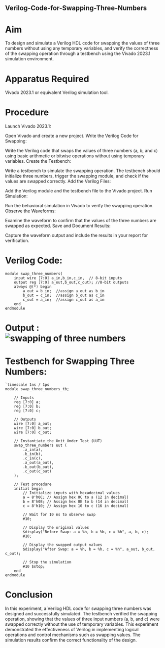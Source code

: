 ## Verilog-Code-for-Swapping-Three-Numbers
# Aim
To design and simulate a Verilog HDL code for swapping the values of three numbers without using any temporary variables, and verify the correctness of the swapping operation through a testbench using the Vivado 2023.1 simulation environment.

# Apparatus Required
Vivado 2023.1 or equivalent Verilog simulation tool.

# Procedure
Launch Vivado 2023.1:

Open Vivado and create a new project.
Write the Verilog Code for Swapping:

Write the Verilog code that swaps the values of three numbers (a, b, and c) using basic arithmetic or bitwise operations without using temporary variables.
Create the Testbench:

Write a testbench to simulate the swapping operation. The testbench should initialize three numbers, trigger the swapping module, and check if the values are swapped correctly.
Add the Verilog Files:

Add the Verilog module and the testbench file to the Vivado project.
Run Simulation:

Run the behavioral simulation in Vivado to verify the swapping operation.
Observe the Waveforms:

Examine the waveform to confirm that the values of the three numbers are swapped as expected.
Save and Document Results:

Capture the waveform output and include the results in your report for verification.

# Verilog Code:
```
module swap_three_numbers(
    input wire [7:0] a_in,b_in,c_in,  // 8-bit inputs 
    output reg [7:0] a_out,b_out,c_out); //8-bit outputs
    always @(*) begin
        a_out = b_in;  //assign a_out as b_in
        b_out = c_in;  //assign b_out as c_in
        c_out = a_in;  //assign c_out as a_in 
    end
endmodule
```
# Output : ![swapping of three numbers](https://github.com/user-attachments/assets/c5fda805-0e0d-4d2d-949e-bd0b38add441)

# Testbench for Swapping Three Numbers:
```
`timescale 1ns / 1ps
module swap_three_numbers_tb;

    // Inputs
    reg [7:0] a;
    reg [7:0] b;
    reg [7:0] c;

    // Outputs
    wire [7:0] a_out;
    wire [7:0] b_out;
    wire [7:0] c_out;

    // Instantiate the Unit Under Test (UUT)
    swap_three_numbers uut (
        .a_in(a),
        .b_in(b),
        .c_in(c),
        .a_out(a_out),
        .b_out(b_out),
        .c_out(c_out)
    );

    // Test procedure
    initial begin
        // Initialize inputs with hexadecimal values
        a = 8'h0C; // Assign hex 0C to a (12 in decimal)
        b = 8'h0E; // Assign hex 0E to b (14 in decimal)
        c = 8'h10; // Assign hex 10 to c (16 in decimal)

        // Wait for 10 ns to observe swap
        #10;

        // Display the original values
        $display("Before Swap: a = %h, b = %h, c = %h", a, b, c);
        #10;

        // Display the swapped output values
        $display("After Swap: a = %h, b = %h, c = %h", a_out, b_out, c_out);
        
        // Stop the simulation
        #10 $stop;
    end
endmodule
```    

# Conclusion
In this experiment, a Verilog HDL code for swapping three numbers was designed and successfully simulated. The testbench verified the swapping operation, showing that the values of three input numbers (a, b, and c) were swapped correctly without the use of temporary variables. This experiment demonstrated the effectiveness of Verilog in implementing logical operations and control mechanisms such as swapping values. The simulation results confirm the correct functionality of the design.
